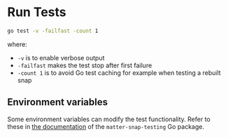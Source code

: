 # Run Tests

```bash
go test -v -failfast -count 1
```

where:
- `-v` is to enable verbose output
- `-failfast` makes the test stop after first failure
- `-count 1` is to avoid Go test caching for example when testing a rebuilt snap

## Environment variables 

Some environment variables can modify the test functionality. Refer to these in
[the documentation](https://pkg.go.dev/github.com/canonical/matter-snap-testing/env)
of the `matter-snap-testing` Go package.
